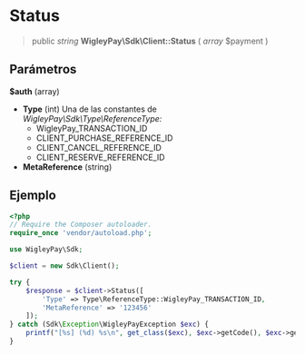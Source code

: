 # Status

> public *string* **WigleyPay\\Sdk\\Client::Status** ( *array* $payment )

## Parámetros

**$auth** (array)

  * **Type** (int) Una de las constantes de *WigleyPay\\Sdk\\Type\\ReferenceType:*
    * WigleyPay_TRANSACTION_ID
    * CLIENT_PURCHASE_REFERENCE_ID
    * CLIENT_CANCEL_REFERENCE_ID
    * CLIENT_RESERVE_REFERENCE_ID
  * **MetaReference** (string)

## Ejemplo

```php
<?php
// Require the Composer autoloader.
require_once 'vendor/autoload.php';

use WigleyPay\Sdk;

$client = new Sdk\Client();

try {
    $response = $client->Status([
        'Type' => Type\ReferenceType::WigleyPay_TRANSACTION_ID,
        'MetaReference' => '123456'
    ]);
} catch (Sdk\Exception\WigleyPayException $exc) {
    printf("[%s] (%d) %s\n", get_class($exc), $exc->getCode(), $exc->getMessage());
}

```
